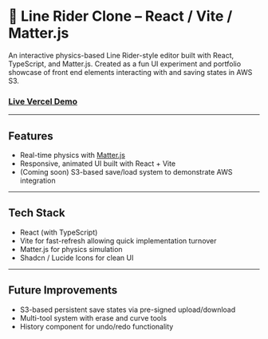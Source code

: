 # 🎿 Line Rider Clone – React / Vite / Matter.js

An interactive physics-based Line Rider-style editor built with React, TypeScript, and Matter.js. Created as a fun UI experiment and portfolio showcase of front end elements interacting with and saving states in AWS S3.

### [Live Vercel Demo](https://line-rider-clone-webapp-enr8ol4gi.vercel.app)

---

## Features

- Real-time physics with [Matter.js](https://brm.io/matter-js/)
- Responsive, animated UI built with React + Vite
- (Coming soon) S3-based save/load system to demonstrate AWS integration

---

## Tech Stack

- React (with TypeScript)
- Vite for fast-refresh allowing quick implementation turnover
- Matter.js for physics simulation
- Shadcn / Lucide Icons for clean UI
  
---

## Future Improvements

- S3-based persistent save states via pre-signed upload/download
- Multi-tool system with erase and curve tools 
- History component for undo/redo functionality
